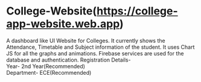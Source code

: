 # College-Website(https://college-app-website.web.app)
A dashboard like UI Website for Colleges. It currently shows the Attendance, Timetable and Subject information of the student. It uses Chart JS for all the graphs and animations. Firebase services are used for the database and authentication.
  Registration Details-  
    Year- 2nd Year(Recommended)  
    Department- ECE(Recommended)

